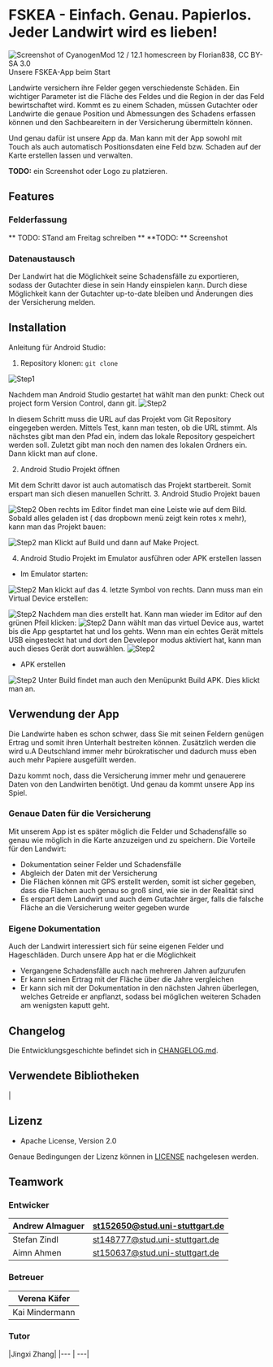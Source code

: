 # FSKEA - Einfach. Genau. Papierlos. Jeder Landwirt wird es lieben!

![Screenshot of CyanogenMod 12 / 12.1 homescreen by Florian838, CC BY-SA 3.0](doc/images/app-screenshot.png)  
Unsere FSKEA-App beim Start

Landwirte versichern ihre Felder gegen verschiedenste Schäden. 
Ein wichtiger Parameter ist die Fläche des Feldes und die Region in der das Feld bewirtschaftet wird.
Kommt es zu einem Schaden, müssen Gutachter oder Landwirte die genaue Position und Abmessungen des Schadens erfassen können und den Sachbeareitern in der Versicherung übermitteln können.

Und genau dafür ist unsere App da. Man kann mit der App sowohl mit Touch als auch automatisch Positionsdaten eine Feld bzw. Schaden auf der Karte erstellen lassen und verwalten.

**TODO:**  ein Screenshot oder Logo zu platzieren.

## Features

### Felderfassung

** TODO: STand am Freitag schreiben **
**TODO: ** Screenshot

### Datenaustausch

Der Landwirt hat die Möglichkeit seine Schadensfälle zu exportieren, sodass der Gutachter diese in sein Handy einspielen kann. Durch diese Möglichkeit kann der Gutachter up-to-date bleiben und Änderungen dies der Versicherung melden.

## Installation
Anleitung für Android Studio:
1. Repository klonen: `git clone`

![Step1](doc/images/tutorial/s1.PNG)

Nachdem man Android Studio gestartet hat wählt man den punkt:
Check out project form Version Control, dann git.
![Step2](doc/images/tutorial/s2.PNG)

In diesem Schritt muss die URL auf das Projekt vom Git Repository eingegeben werden. Mittels Test, kann man testen, ob die URL stimmt.
Als nächstes gibt man den Pfad ein, indem das lokale Repository gespeichert werden soll.
Zuletzt gibt man noch den namen des lokalen Ordners ein. Dann klickt man auf clone.

2. Android Studio Projekt öffnen

Mit dem Schritt davor ist auch automatisch das Projekt startbereit. Somit erspart man sich diesen manuellen Schritt.
3. Android Studio Projekt bauen

![Step2](doc/images/tutorial/s3.PNG)
Oben rechts im Editor findet man eine Leiste wie auf dem Bild. Sobald alles geladen ist ( das dropbown menü zeigt kein rotes x mehr), kann man das Projekt bauen:

![Step2](doc/images/tutorial/s4.PNG)
man Klickt auf Build und dann auf Make Project.

4. Android Studio Projekt im Emulator ausführen oder APK erstellen lassen
- Im Emulator starten:

![Step2](doc/images/tutorial/s3.PNG)
Man klickt auf das 4. letzte Symbol von rechts. Dann muss man ein Virtual Device erstellen:

![Step2](doc/images/tutorial/s5.PNG)
Nachdem man dies erstellt hat. Kann man wieder im Editor auf den grünen Pfeil klicken:
![Step2](doc/images/tutorial/s3.PNG)
Dann wählt man das virtuel Device aus, wartet bis die App gesptartet hat und los gehts. 
Wenn man ein echtes Gerät mittels USB eingesteckt hat und dort den Develepor modus aktiviert hat, kann man auch dieses Gerät dort auswählen.
![Step2](doc/images/tutorial/s6.PNG)


- APK erstellen

![Step2](doc/images/tutorial/s4.PNG)
Unter Build findet man auch den Menüpunkt Build APK. Dies klickt man an.

## Verwendung der App

Die Landwirte haben es schon schwer, dass Sie mit seinen Feldern genügen Ertrag und somit ihren Unterhalt bestreiten können. Zusätzlich werden die wird u.A Deutschland immer mehr bürokratischer und dadurch muss eben auch mehr Papiere ausgefüllt werden.

Dazu kommt noch, dass die Versicherung immer mehr und genauerere Daten von den Landwirten benötigt. Und genau da kommt unsere App ins Spiel.

### Genaue Daten für die Versicherung

Mit unserem App ist es später möglich die Felder und Schadensfälle so genau wie möglich in die Karte anzuzeigen und zu speichern. 
Die Vorteile für den Landwirt:
- Dokumentation seiner Felder und Schadensfälle
- Abgleich der Daten mit der Versicherung
- Die Flächen können mit GPS erstellt werden, somit ist sicher gegeben, dass die Flächen auch genau so groß sind, wie sie in der Realität sind
- Es erspart dem Landwirt und auch dem Gutachter ärger, falls die falsche Fläche an die Versicherung weiter gegeben wurde


### Eigene Dokumentation
Auch der Landwirt interessiert sich für seine eigenen Felder und Hageschläden. Durch unsere App hat er die Möglichkeit
- Vergangene Schadensfälle auch nach mehreren Jahren aufzurufen
- Er kann seinen Ertrag mit der Fläche über die Jahre vergleichen
- Er kann sich mit der Dokumentation in den nächsten Jahren überlegen, welches Getreide er anpflanzt, sodass bei möglichen weiteren Schaden am wenigsten kaputt geht.

## Changelog

Die Entwicklungsgeschichte befindet sich in [CHANGELOG.md](CHANGELOG.md).

## Verwendete Bibliotheken

| 
## Lizenz

- Apache License, Version 2.0

Genaue Bedingungen der Lizenz können in [LICENSE](LICENSE) nachgelesen werden.

## Teamwork

### Entwicker

| Andrew Almaguer| st152650@stud.uni-stuttgart.de |
|--- | ---|
| Stefan Zindl | st148777@stud.uni-stuttgart.de |
| Aimn Ahmen | st150637@stud.uni-stuttgart.de |


### Betreuer
| Verena Käfer |
| -------------| 
| Kai Mindermann |

### Tutor
|Jingxi Zhang|
|--- | ---|
